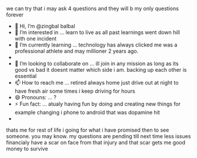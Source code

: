 we can try that i may ask 4 questions and they will b my only questions forever
- 👋 Hi, I’m @zingbal balbal   
- 👀 I’m interested in ... learn to live as all past learnings went down hill with one incident
- 🌱 I’m currently learning ... technology has always clicked me  was a professional athlete and may millioner 2 years ago.
- 
- 💞️ I’m looking to collaborate on ... ill join in any mission as long as its good vs bad it doesnt matter which side i am. backing up each other is essential
- 📫 How to reach me ... retired always home just drive out at night to have fresh air some times i keep driving for hours
- 😄 Pronouns: ... ?
- ⚡ Fun fact: ... atualy having fun by doing and creating new things for example changing i phone to android that was dopamine hit
- 

<!---
zingbal/zingbal is a ✨ special ✨ repository because its `README.md` (this file) appears on your GitHub profile.
You can click the Preview link to take a look at your changes.
--->
 thats me for rest of life 
 i going for what i have promised then to see someone. you may know. 
 my questions are pending till  next time 
 less issues financialy have a scar on face from that injury and that scar gets me good money to survive 
 
